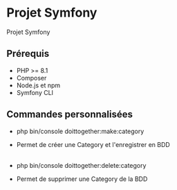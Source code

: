 # Projet Symfony

Projet Symfony

## Prérequis
- PHP >= 8.1
- Composer
- Node.js et npm
- Symfony CLI

## Commandes personnalisées
- php bin/console doittogether:make:category
- Permet de créer une Category et l'enregistrer en BDD <br><br>


- php bin/console doittogether:delete:category
- Permet de supprimer une Category de la BDD <br><br>
